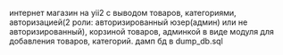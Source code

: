<p>
    интернет магазин на yii2 с выводом товаров, категориями, авторизацией(2 роли: авторизированный юзер(админ) или не авторизированный), корзиной товаров, админкой в виде модуля для добавления товаров, категорий. дамп бд в dump_db.sql </p>
